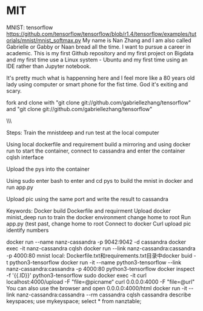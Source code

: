 # MIT
MNIST: tensorflow https://github.com/tensorflow/tensorflow/blob/r1.4/tensorflow/examples/tutorials/mnist/mnist_softmax.py 
My name is Nan Zhang and I am also called Gabrielle or Gabby or Naan bread all the time. I want to pursue a career in academic.
This is my first Github repository and my first project on Bigdata and my first time use a Linux system - Ubuntu and my first time using an IDE rather than Jupyter notebook.


It's pretty much what is happenning here and I feel more like a 80 years old lady using computer or smart phone for the fist time. God it's exiting and scary.



fork and clone with "git clone git://github.com/gabriellezhang/tensorflow" and "git clone git://github.com/gabriellezhang/tensorflow"


\\\\\\

Steps:
Train the mnistdeep and run test at the local computer

Using local dockerfile and requirement build a mirroring and using
docker run to start the container, connect to cassandra and enter the
container cqlsh interface

Upload the pys into the container 

Using sudo enter bash to enter and cd pys to build the mnist in
docker and run app.py

Upload pic using the same port  and write the result to cassandra 

Keywords:
Docker build
Dockerfile and requirment
Upload docker minist_deep run to train the docker environment change home to root
Run app.py (test past, change home to root
Connect to docker
Curl upload pic
identify numbers

docker run --name nanz-cassandra -p 9042:9042 -d cassandra 
docker exec -it nanz-cassandra cqlsh
docker run --link nanz-cassandra:cassandra -p 4000:80 mnist
local: Dockerfile.txt和requirements.txt目录中docker buid -t python3-tensorflow
docker run -it --name python3-tensorflow --link nanz-cassandra:cassandra -p 4000:80 python3-tensorflow
docker inspect -f '{{.ID}}' python3-tensorflow 
sudo docker exec -it 
curl localhost:4000/upload -F "file=@picname“ 
curl 0.0.0.0:4000 -F "file=@url"
You can also use the browser and open 0.0.0.0:4000/html
docker run -it --link nanz-cassandra:cassandra --rm cassandra cqlsh cassandra
describe keyspaces;
use mykeyspace;
select * from nanztable;
